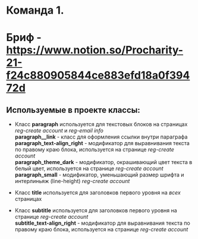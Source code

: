 # Команда 1.
# Бриф - https://www.notion.so/Procharity-21-f24c880905844ce883efd18a0f39472d

## Используемые в проекте классы:

* Класс **paragraph** используется для текстовых блоков на страницах _reg-сreate account_ и _reg-email info_  
**paragraph__link** - класс для оформления ссылки внутри параграфа  
**paragraph_text-align_right** - модификатор для выравнивания текста по правому краю блока, используется на странице _reg-сreate account_  
**paragraph_theme_dark** - модификатор, окрашивающий цвет текста в белый цвет, используется на странице _reg-сreate account_  
**paragraph_small** - модификатор, уменьшающий размер шрифта и интерлиньяж (line-height) _reg-сreate account_  

* Класс **title** используется для заголовков первого уровня на _всех_ страницах

* Класс **subtitle** используется для заголовков первого уровня на странице _reg-сreate account_  
**subtitle_text-align_right** - модификатор для выравнивания текста по правому краю блока, используется на странице _reg-сreate account_  